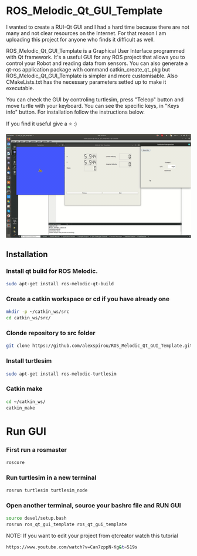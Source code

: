 # ROS_Melodic_Qt_GUI_Template
I wanted to create a RUI-Qt GUI and I had a hard time because there are not many and not clear resources on the Internet. For that reason I am uploading this project for anyone who finds it difficult as well.

ROS_Melodic_Qt_GUI_Template is a Graphical User Interface programmed with Qt framework. It's a useful GUI for any ROS project that allows you to control your Robot and reading data from sensors. You can also generate a qt-ros application package with command catkin_create_qt_pkg but ROS_Melodic_Qt_GUI_Template is simpler and more customisable. Also CMakeLists.txt has the necessary parameters setted up to make it executable.

You can check the GUI by controling turtlesim, press "Teleop" button and move turtle with your keyboard. 
You can see the specific keys, in "Keys info" button.
For installation follow the instructions below.

If you find it useful give a :star: :)

![](/resources/gui.gif)


## Installation
### Install qt build for ROS Melodic.
```bash
sudo apt-get install ros-melodic-qt-build
```
### Create a catkin workspace or cd if you have already one
```bash
mkdir -p ~/catkin_ws/src
cd catkin_ws/src/
```
### Clonde repository to src folder
```bash
git clone https://github.com/alexspirou/ROS_Melodic_Qt_GUI_Template.git
```
### Install turtlesim
```bash
sudo apt-get install ros-melodic-turtlesim
```
### Catkin make
```bash
cd ~/catkin_ws/
catkin_make
```


# Run GUI
### First run a rosmaster
```bash
roscore
```
### Run turtlesim in a new terminal
```bash
rosrun turtlesim turtlesim_node
```
### Open another terminal, source your bashrc file and RUN GUI
```bash
source devel/setup.bash
rosrun ros_qt_gui_template ros_qt_gui_template 
```

NOTE: If you want to edit your project from qtcreator watch this tutorial
```bash
https://www.youtube.com/watch?v=Can7zppN-Kg&t=519s
```
